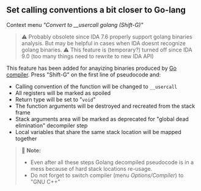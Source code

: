 ## Set calling conventions a bit closer to Go-lang
Context menu *"Convert to __usercall golang (Shift-G)"*
> ⚠️ Probably obsolete since IDA 7.6 properly support  golang binaries analysis. But may be helpful in cases when IDA doesnt recognize golang binaries.
> ⚠️ This feature is (temporary?) turned off since IDA 9.0 (too many things need to rewrite to new IDA API)

This feature has been added for anayizing binaries produced by [Go compiler](https://golang.org). Press "Shift-G" on the first line of pseudocode and:
- Calling convention of the function will be changed to `__usercall`
- All registers will be marked as spoiled
- Return type will be set to "`void`"
- The function arguments will be destroyed and recreated from the stack frame
- Stack arguments area will be marked as deprecated for "global dead elimination" decompiler step
- Local variables that share the same stack location will be mapped together

>📝 **Note:** 
> - Even after all these steps Golang decompiled pseudocode is in a mess because of hard stack locations re-usage.
> - Do not forget to switch compiler (menu *Options/Compiler*) to "GNU C++"
